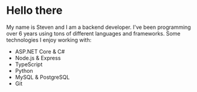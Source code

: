 # **Hello there**

My name is Steven and I am a backend developer. I've been programming over 6 years using tons of different languages and frameworks. Some technologies I enjoy working with:
* ASP.NET Core & C#
* Node.js & Express
* TypeScript
* Python
* MySQL & PostgreSQL
* Git
